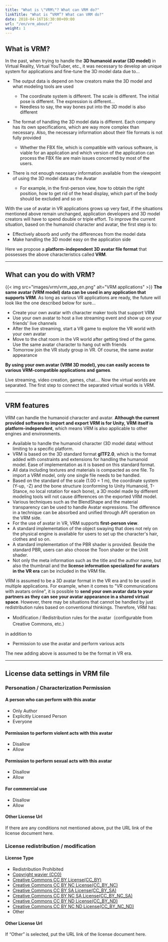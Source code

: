 ```yaml
---
title: "What is \"VRM\"? What can VRM do?"
linkTitle: "What is “VRM”? What can VRM do?"
date: 2018-04-16T16:30:00+09:00
url: "/en/vrm_about/"
weight: 1
---
```


## What is VRM?
In the past, when trying to handle the **3D humanoid avatar (3D model)** in Virtual Reality, Virtual YouTuber, etc., it was necessary to develop an unique system for applications and fine-tune the 3D model data due to...

* The output data is depend on how creators make the 3D model and what modeling tools are used
    * The coordinate system is different. The scale is different. The initial pose is different. The expression is different...
    * Needless to say, the way bones put into the 3D model is also different

* The format of handling the 3D model data is different. Each company has its own specifications, which are way more complex than necessary. Also, the necessary information about their file formats is not fully provided
    * Whether the FBX file, which is compatible with various software, is viable for an application and which version of the application can process the FBX file are main issues concerned by most of the users.

* There is not enough necessary information available from the viewpoint of using the 3D model data as the Avatar
	* For example, in the first-person view, how to obtain the right position, how to get rid of the head display, which part of the body should be excluded and so on

With the use of avatar in VR applications grows up very fast, if the situations mentioned above remain unchanged, application developers and 3D model creators will have to spend double or triple effort. To improve the current situation, based on the humanoid character and avatar, the first step is to:

* Effectively absorb and unify the differences from the model data
* Make handling the 3D model easy on the application side

Here we propose a **platform-independent 3D avatar file format** that possesses the above characteristics called **VRM**.

---
## What can you do with VRM?
{{< img src="images/vrm/vrm_app_en.png" alt="VRM applications" >}}
**The same avatar (VRM model) data can be used in any application that supports VRM**. As long as various VR applications are ready, the future will look like the one described below for sure...

* Create your own avatar with character maker tools that support VRM
* Use your own avatar to host a live streaming event and show up on your friends' live channels
* After the live streaming, start a VR game to explore the VR world with your own avatar 
* Move to the chat room in the VR world after getting tired of the game. Use the same avatar character to hang out with friends
* Tomorrow join the VR study group in VR. Of course, the same avatar appearance

**By using your own avatar (VRM 3D model), you can easily access to various VRM-compatible applications and games**.

Live streaming, video creation, games, chat.... Now the virtual worlds are separated. The first step to connect the separated virtual worlds is VRM.

---
## VRM features
VRM can handle the humanoid character and avatar. **Although the current provided software to import and export VRM is for Unity, VRM itself is platform-independent**, which means VRM is also applicable to other engines and environments.

* Available to handle the humanoid character (3D model data) without limiting to a specific platform.
* VRM is based on the 3D standard format **glTF2.0**, which is the format added with constraints and extensions for handling the humanoid model. Ease of implementation as it is based on this standard format.
* All data including textures and materials is compacted as one file. To import a VRM model, only one single file needs to be handled.
* Based on the standard of the scale (1.00 = 1 m), the coordinate system (Y-up, -Z) and the bone structure (conforming to Unity Humanoid, T-Stance, no local rotation for each bone), a 3D model made by different modeling tools will not cause differences on the exported VRM model.
* Various techniques such as the BlendShape and the material transparency can be used to handle Avatar expressions. The difference in a technique can be absorbed and unified through API operation on the VRM side.
* For the use of avatar in VR, VRM supports **first-person view**.
* A standard implementation of the object swaying that does not rely on the physical engine is available for users to set up the character's hair, clothes and so on.
* A standard implementation of the PBR shader is provided. Beside the standard PBR, users can also choose the Toon shader or the Unlit shader.
* Not only the meta information such as the title and the author name, but also the thumbnail and the **license information specialized for avatars in the VR era** can be included in the VRM file.

VRM is assumed to be a 3D avatar format in the VR era and to be used in multiple applications. For example, when it comes to "VR communications with avatars online", it is possible to **send your own avatar data to your partners as they can see your avatar appearance in a shared virtual space**. However, there may be situations that cannot be handled by just redistribution rules based on conventional thinkings. Therefore, VRM has:

* Modification / Redistribution rules for the avatar（configurable from Creative Commons, etc.）

in addition to

* Permission to use the avatar and perform various acts

The new adding above is assumed to be the format in VR era.

---
## License data settings in VRM file
### Personation / Characterization Permission
#### A person who can perform with this avatar
* Only Author
* Explicitly Licensed Person
* Everyone

#### Permission to perform violent acts with this avatar
* Disallow
* Allow

#### Permission to perform sexual acts with this avatar
* Disallow
* Allow

#### For commercial use
* Disallow
* Allow

#### Other License Url
If there are any conditions not mentioned above, put the URL link of the license document here.

### License redistribution / modification
#### License Type
* Redistribution Prohibited
* [Copyright wavier (CC0)](https://creativecommons.org/publicdomain/zero/1.0/deed.en)
* [Creative Commons CC BY License(CC_BY)](https://creativecommons.org/licenses/by/4.0/deed.en)
* [Creative Commons CC BY NC License(CC_BY_NC)](https://creativecommons.org/licenses/by-nc/4.0/deed.en)
* [Creative Commons CC BY SA License(CC_BY_SA)](https://creativecommons.org/licenses/by-sa/4.0/deed.en)
* [Creative Commons CC BY NC SA License(CC_BY_NC_SA)](https://creativecommons.org/licenses/by-nc-sa/4.0/deed.en)
* [Creative Commons CC BY ND License(CC_BY_ND)](https://creativecommons.org/licenses/by-nd/4.0/deed.en)
* [Creative Commons CC BY NC ND License(CC_BY_NC_ND)](https://creativecommons.org/licenses/by-nc-nd/4.0/deed.en)
* Other

#### Other License Url
If “Other” is selected, put the URL link of the license document here.